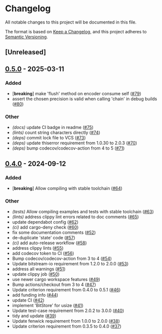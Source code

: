 # Changelog

All notable changes to this project will be documented in this file.

The format is based on [Keep a Changelog](https://keepachangelog.com/en/1.0.0/),
and this project adheres to [Semantic Versioning](https://semver.org/spec/v2.0.0.html).

## [Unreleased]

## [0.5.0](https://github.com/danieleades/arithmetic-coding/compare/arithmetic-coding-v0.4.0...arithmetic-coding-v0.5.0) - 2025-03-11

### Added

- [**breaking**] make 'flush' method on encoder consume self ([#79](https://github.com/danieleades/arithmetic-coding/pull/79))
- assert the chosen precision is valid when calling 'chain' in debug builds ([#80](https://github.com/danieleades/arithmetic-coding/pull/80))

### Other

- *(docs)* update CI badge in readme ([#75](https://github.com/danieleades/arithmetic-coding/pull/75))
- *(lints)* count string characters directly ([#74](https://github.com/danieleades/arithmetic-coding/pull/74))
- *(deps)* commit lock file to VCS ([#73](https://github.com/danieleades/arithmetic-coding/pull/73))
- *(deps)* update thiserror requirement from 1.0.30 to 2.0.3 ([#70](https://github.com/danieleades/arithmetic-coding/pull/70))
- *(deps)* bump codecov/codecov-action from 4 to 5 ([#71](https://github.com/danieleades/arithmetic-coding/pull/71))

## [0.4.0](https://github.com/danieleades/arithmetic-coding/compare/arithmetic-coding-v0.3.1...arithmetic-coding-v0.4.0) - 2024-09-12

### Added

- [**breaking**] Allow compiling with stable toolchain ([#64](https://github.com/danieleades/arithmetic-coding/pull/64))

### Other

- *(tests)* Allow compiling examples and tests with stable toolchain ([#63](https://github.com/danieleades/arithmetic-coding/pull/63))
- *(lints)* address clippy lint errors related to doc comments ([#65](https://github.com/danieleades/arithmetic-coding/pull/65))
- update dependabot config ([#62](https://github.com/danieleades/arithmetic-coding/pull/62))
- *(ci)* add cargo-deny check ([#60](https://github.com/danieleades/arithmetic-coding/pull/60))
- fix some documentation comments ([#52](https://github.com/danieleades/arithmetic-coding/pull/52))
- de-duplicate 'state' code ([#57](https://github.com/danieleades/arithmetic-coding/pull/57))
- *(ci)* add auto-release workflow ([#58](https://github.com/danieleades/arithmetic-coding/pull/58))
- address clippy lints ([#55](https://github.com/danieleades/arithmetic-coding/pull/55))
- add codecov token to CI ([#56](https://github.com/danieleades/arithmetic-coding/pull/56))
- Bump codecov/codecov-action from 3 to 4 ([#54](https://github.com/danieleades/arithmetic-coding/pull/54))
- Update bitstream-io requirement from 1.2.0 to 2.0.0 ([#53](https://github.com/danieleades/arithmetic-coding/pull/53))
- address all warnings ([#51](https://github.com/danieleades/arithmetic-coding/pull/51))
- update clippy job ([#50](https://github.com/danieleades/arithmetic-coding/pull/50))
- use newer cargo workspace features ([#49](https://github.com/danieleades/arithmetic-coding/pull/49))
- Bump actions/checkout from 3 to 4 ([#47](https://github.com/danieleades/arithmetic-coding/pull/47))
- Update criterion requirement from 0.4.0 to 0.5.1 ([#46](https://github.com/danieleades/arithmetic-coding/pull/46))
- add funding info ([#44](https://github.com/danieleades/arithmetic-coding/pull/44))
- update CI ([#42](https://github.com/danieleades/arithmetic-coding/pull/42))
- implement 'BitStore' for usize ([#41](https://github.com/danieleades/arithmetic-coding/pull/41))
- Update test-case requirement from 2.0.2 to 3.0.0 ([#40](https://github.com/danieleades/arithmetic-coding/pull/40))
- tidy and update ([#39](https://github.com/danieleades/arithmetic-coding/pull/39))
- Update fenwick requirement from 1.0.0 to 2.0.0 ([#38](https://github.com/danieleades/arithmetic-coding/pull/38))
- Update criterion requirement from 0.3.5 to 0.4.0 ([#37](https://github.com/danieleades/arithmetic-coding/pull/37))
